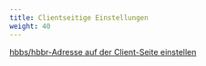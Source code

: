 ```yaml
---
title: Clientseitige Einstellungen
weight: 40
---
```


[hbbs/hbbr-Adresse auf der Client-Seite einstellen](/docs/de/self-host/install/#schritt-3-konfiguriere-die-hbbshbbr-adresse-im-client)
